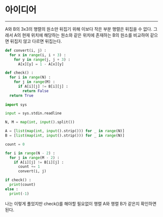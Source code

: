 # 아이디어
----------------
A와 B의 3x3의 행렬의 원소만 뒤집기 위해 이보다 작은 부분 행렬은 뒤집을 수 없다. 그래서 A의 현재 위치에 해당하는 원소와 같은 위치에 존재하는 B의 원소를 비교하여 같으면 뒤집지 않고 다르면 뒤집는다.

```python
def convert(i, j) :
  for x in range(i, i + 3) :
    for y in range(j, j + 3) :
      A[x][y] = 1 - A[x][y]

def check() :
  for i in range(N) : 
    for j in range(M) :
      if A[i][j] != B[i][j] :
        return False
  return True
  
import sys

input = sys.stdin.readline

N, M = map(int, input().split())

A = [list(map(int, input().strip())) for _ in range(N)]
B = [list(map(int, input().strip())) for _ in range(N)]

count = 0

for i in range(N - 2) : 
  for j in range(M - 2) :
    if A[i][j] != B[i][j] :
      count += 1
      convert(i, j)

if check() :
  print(count)
else :
  print(-1)
```

나는 이렇게 풀었지만 check()를 해야할 필요없이 행렬 A와 행렬 B가 같은지 확인하면 된다.
